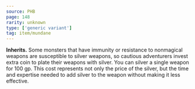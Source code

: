 ```yaml
---
source: PHB
page: 148
rarity: unknown
type: ['generic variant']
tag: item/mundane
---
```


**Inherits.** Some monsters that have immunity or resistance to nonmagical weapons are susceptible to silver weapons, so cautious adventurers invest extra coin to plate their weapons with silver. You can silver a single weapon for 100 gp. This cost represents not only the price of the silver, but the time and expertise needed to add silver to the weapon without making it less effective.

